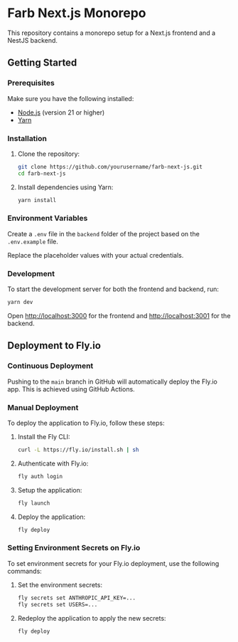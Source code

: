 # Farb Next.js Monorepo

This repository contains a monorepo setup for a Next.js frontend and a NestJS backend.

## Getting Started

### Prerequisites

Make sure you have the following installed:

-   [Node.js](https://nodejs.org/) (version 21 or higher)
-   [Yarn](https://yarnpkg.com/)

### Installation

1. Clone the repository:

    ```bash
    git clone https://github.com/yourusername/farb-next-js.git
    cd farb-next-js
    ```

2. Install dependencies using Yarn:

    ```bash
    yarn install
    ```

### Environment Variables

Create a `.env` file in the `backend` folder of the project based on the `.env.example` file.

Replace the placeholder values with your actual credentials.

### Development

To start the development server for both the frontend and backend, run:

```bash
yarn dev
```

Open [http://localhost:3000](http://localhost:3000) for the frontend and [http://localhost:3001](http://localhost:3001) for the backend.

## Deployment to Fly.io

### Continuous Deployment

Pushing to the `main` branch in GitHub will automatically deploy the Fly.io app. This is achieved using GitHub Actions.

### Manual Deployment

To deploy the application to Fly.io, follow these steps:

1. Install the Fly CLI:

    ```bash
    curl -L https://fly.io/install.sh | sh
    ```

2. Authenticate with Fly.io:

    ```bash
    fly auth login
    ```

3. Setup the application:

    ```bash
    fly launch
    ```

4. Deploy the application:

    ```bash
    fly deploy
    ```

### Setting Environment Secrets on Fly.io

To set environment secrets for your Fly.io deployment, use the following commands:

1. Set the environment secrets:

    ```bash
    fly secrets set ANTHROPIC_API_KEY=...
    fly secrets set USERS=...
    ```

2. Redeploy the application to apply the new secrets:

    ```bash
    fly deploy
    ```
